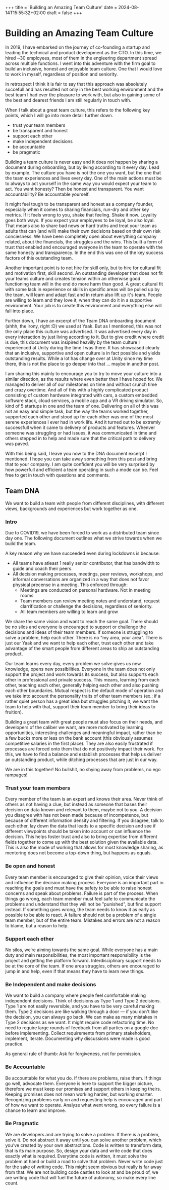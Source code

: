 +++
title = 'Building an Amazing Team Culture'
date = 2024-08-14T15:55:32+02:00
draft = false
+++

# Building an Amazing Team Culture

In 2019, I have embarked on the journey of co-founding a startup and leading the technical and product development as the CTO. In this time, we hired ~30 employees, most of them in the engieering department spread across multiple functions. I went into this adventure with the firm goal to build an inclusive, honest and enjoyable team culture. One that I would love to work in myself, regardless of position and seniority.

In retrospect I think it is fair to say that this approach was absolutely succefull and has resulted not only in the best working environment and the best team I had ever the pleasure to work with, but also in gaining some of the best and dearest friends I am still regularly in touch with.

When I talk about a great team culture, this refers to the following key points, which I will go into more detail further down.

- trust your team members
- be transparent and honest
- support each other
- make independent decisions
- be accountable
- be pragmatic

Building a team culture is never easy and it does not happen by sharing a document during onboarding, but by living according to it every day. Lead by example. The culture you have is not the one you want, but the one that the team experiences and lives every day. One of the main actions must be to always to act yourself in the same way you would expect your team to act.
You want honesty? Then be honest and transparent. You want accountability? Be accountable yourself.

It might feel tough to be transparent and honest as a company founder, especially when it comes to sharing financials, run-dry and other key metrics. If it feels wrong to you, shake that feeling. Shake it now. Loyality goes both ways. If you expect your employees to be loyal, be also loyal. That means also to share bad news or hard truths and treat your team as adults that can (and will) make their own decisions based on their own risk conciesness. We have been completely open about everything company related, about the financials, the struggles and the wins. This built a form of trust that enabled and encouraged everyone in the team to operate with the same honesty and transparency. In the end this was one of the key success factors of this outstanding team.

<!--more-->

Another important point is to not hire for skill only, but to hire for cultural fit and motivation first, skill second. An outstanding developer that does not fit your teams culture and creates tension within an otherwise good functioning team will in the end do more harm than good. A great cultural fit with some lack in experience or skills in specific areas will be pulled up by the team, will learn and adapt fast and in return also lift up it's team. People are willing to learn and they love it, when they can do it in a supportive environment. Your job is to create this environment and everything else will fall into place.

Further down, I have an excerpt of the Team DNA onboarding document (ahhh, the irony, right :D) we used at Yaak. But as I mentioned, this was not the only place this culture was advertised. It was advertised every day in every interaction by just living according to it. But to give credit where credit is due, this document was insipired heavilly by the team culture I experienced at Unity during the time I was there. It has showcased clearly that an inclusive, supportive and open culture is in fact possible and yields outstanding results. While a lot has change over at Unity since my time there, this is not the place to go deeper into that ... maybe in another post.

I am sharing this mainly to encourage you to try to move your culture into a similar direction, as the results where even better then I have hoped for. We managed to deliver all of our milestones on time and without crunch time and crazy overtime. And all of this with a highly complicated product consisting of custom hardware integrated with cars, a custom embedded software stack, cloud services, a mobile app and a VR driving simulator. So, kind of 5 startups in one and the team of one. Delivering on all of this was not an easy and simple task, but the way the teams worked together, supported each other and stood up for each other was one of the most serene experiences I ever had in work life. And it turned out to be extremly successfull when it came to delivery of products and features. Whenver someone was struggling or had issues, it was communicated in time and others stepped in to help and made sure that the critical path to delivery was paved.

With this being said, I leave you now to the DNA document excerpt I mentioned. I hope you can take away something from this post and bring that to your company. I am quite confident you will be very surprised by how powerfull and efficient a team operating in such a mode can be. Feel free to get in touch with questions and comments.

## Team DNA

We want to build a team with people from different disciplines, with different views, backgrounds and experiences but work together as one.

### Intro

Due to COVID19, we have been forced to work as a distributed team since day one. The following document outlines what we strive towards when we build the team.

A key reason why we have succeeded even during lockdowns is because:

- All teams have atleast 1 really senior contributor, that has bandwidth to guide and coach their peers.
- All decision making processes, meetings, peer reviews, workshops, and informal conversations are organized in a way that does not favor physical precense in a meeting. This enforced through:
  - Meetings are conducted on personal hardware. Not in meeting rooms
  - Team members can review meeting notes and understand, request clarrification or challenge the decisions, regardless of seniority.
  - All team members are willing to learn and grow

We share the same vision and want to reach the same goal. There should be no silos and everyone is encouraged to support or challenge the decisions and ideas of their team members. If someone is struggling to solve a problem, help each other. There is no "my area, your area". There is just our Yaak and we want to help each other, trust each other and take advantage of the smart people from different areas to ship an outstanding product.

Our team learns every day, every problem we solve gives us new knowledge, opens new possibilities. Everyone in the team does not only support the project and work towards its success, but also supports each other in professional and private success. This means, learning from each other, teaching each other, generally helping each other and also pushing each other boundaries. Mutual respect is the default mode of operation and we take into account the personality traits of other team members (ex.: if a rather quiet person has a great idea but struggles pitching it, we want the team to help with that, support their team member to bring their ideas to fruition).

Building a great team with great people must also focus on their needs, and developers of the caliber we want, are more motivated by learning opportunities, interesting challenges and meaningful impact, rather than be a few bucks more or less on the bank account (this obviously assumes competitive salaries in the first place). They are also easily frustrated if processes are forced onto them that do not positively impact their work. For this, we have to find a balance and establish processes that help us deliver an outstanding product, while ditching processes that are just in our way.

We are in this together! No bullshit, no shying away from problems, no ego rampages!

### Trust your team members

Every member of the team is an expert and knows their area. Never think of others as not having a clue, but instead as someone that bases their decision on data known and relevant to them, maybe not to you. A decision you disagree with has not been made because of incompetence, but because of different information density and filtering. If you disagree, talk to each other, lay down the data that leads to a specific decision and see if different viewpoints should be taken into account or can influence the decision. This helps foster trust and also to bring expertise from different fields together to come up with the best solution given the available data. This is also the mode of working that allows for most knowledge sharing, as mentoring does not become a top-down thing, but happens as equals.

### Be open and honest

Every team member is encouraged to give their opinion, voice their views and influence the decision making process. Everyone is an important part in reaching the goals and must have the safety to be able to raise honest concerns and speak about problems. Failure is part of the process.
When things go wrong, each team member must feel safe to communicate the problems and understand that they will not be "punished", but find support instead. If something goes wrong, the team needs to know it as early as possible to be able to react. A failure should not be a problem of a single team member, but of the entire team. Mistakes and errors are not a reason to blame, but a reason to help.

### Support each other

No silos, we’re aiming towards the same goal. While everyone has a main duty and main responsibilities, the most important responsibility is the project and getting the platform forward. Interdisciplinary support needs to be at the core of the team. If one area struggles, others are encouraged to jump in and help, even if that means they have to learn new things.

### Be Independent and make decisions

We want to build a company where people feel comfortable making independent decisions. Think of decisions as Type 1 and Type 2 decisions. Type 1 are not easily reversible, and you have to be very careful making them. Type 2 decisions are like walking through a door — if you don't like the decision, you can always go back. We can make as many mistakes in Type 2 decisions as we want. It might require code refactoring time. No need to require large rounds of feedback from all parties on a google doc before implementing. Collect requirements from primary stakeholders, implement, iterate. Documenting why discussions were made is good practice.

As general rule of thumb: Ask for forgiveness, not for permission.

### Be Accountable

Be accountable for what you do. If there are problems, raise them. If things go well, advocate them. Everyone is here to support the bigger picture, therefore we must keep our promises and support others in keeping theirs. Keeping promises does not mean working harder, but working smarter. Recognizing problems early on and requesting help is encouraged and part of how we want to operate. Analyze what went wrong, so every failure is a chance to learn and improve.

### Be Pragmatic

We are developers and are trying to solve a problem. If there is a problem, solve it. Do not abstract it away until you can solve another problem, which you’ve created by your own abstractions. Code is written to transform data, that is its main purpose. So, design your data and write code that does exactly what is required. Everytime code is written, it must solve the problem at hand or build a road to solve that problem. Never write code just for the sake of writing code. This might seem obvious but really is far away from that. We are not building code castles to look at and be proud of, we are writing code that will fuel the future of autonomy, so make every line count.
